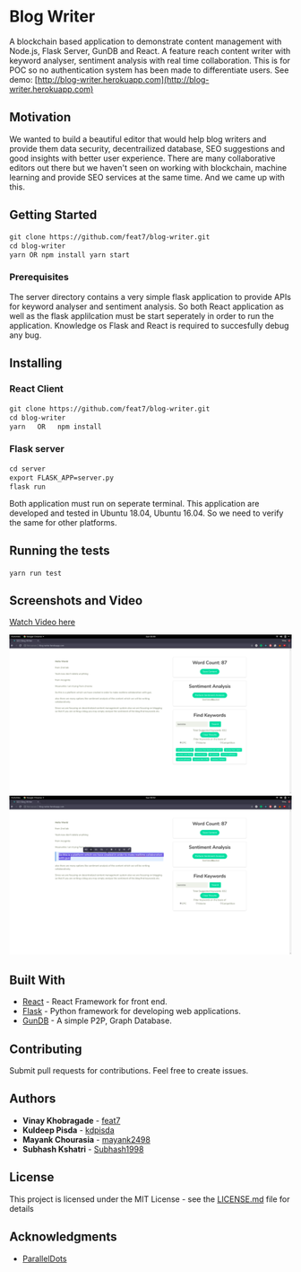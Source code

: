 # Blog Writer

A blockchain based application to demonstrate content management with Node.js, Flask Server, GunDB and React. A feature reach content writer with keyword analyser, sentiment analysis with real time collaboration. This is for POC so no authentication system has been made to differentiate users.
See demo: [http://blog-writer.herokuapp.com](http://blog-writer.herokuapp.com)

## Motivation

We wanted to build a beautiful editor that would help blog writers and provide them data security,
decentrailized database, SEO suggestions and good insights with better user experience.
There are many collaborative editors out there but we haven't seen on working with blockchain,
machine learning and provide SEO services at the same time.
And we came up with this.

## Getting Started

```
git clone https://github.com/feat7/blog-writer.git
cd blog-writer
yarn OR npm install yarn start
```

### Prerequisites

The server directory contains a very simple flask application to provide APIs for keyword analyser and sentiment analysis. So both React application as well as the flask applilcation must be start seperately in order to run the application. Knowledge os Flask and React is required to succesfully debug any bug.

## Installing

### React Client

```
git clone https://github.com/feat7/blog-writer.git
cd blog-writer
yarn   OR   npm install
```

### Flask server

```
cd server
export FLASK_APP=server.py
flask run
```

Both application must run on seperate terminal. This application are developed and tested in Ubuntu 18.04, Ubuntu 16.04. So we need to verify the same for other platforms.

## Running the tests

`yarn run test`

## Screenshots and Video

[Watch Video here](https://www.youtube.com/watch?v=GmT5alCzM3o)

![Blog Writer Keywords](/screenshots/blog-writer.png?raw=true "Blog Writer - Keywords")
![Blog Writer Editor](/screenshots/blog-writer-2.png?raw=true "Blog Writer - Editor")

## Built With

- [React](http://reactjs.org/) - React Framework for front end.
- [Flask](http://flask.pocoo.org/) - Python framework for developing web applications.
- [GunDB](https://gun.eco/) - A simple P2P, Graph Database.

## Contributing

Submit pull requests for contributions. Feel free to create issues.

## Authors

- **Vinay Khobragade** - [feat7](https://github.com/feat7)
- **Kuldeep Pisda** - [kdpisda](https://github.com/kdpisda)
- **Mayank Chourasia** - [mayank2498](https://github.com/mayank2498)
- **Subhash Kshatri** - [Subhash1998](https://github.com/Subhash1998)

## License

This project is licensed under the MIT License - see the [LICENSE.md](LICENSE.md) file for details

## Acknowledgments

- [ParallelDots](https://github.com/ParallelDots/ParallelDots-Python-API)
